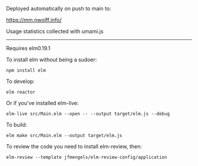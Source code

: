 Deployed automatically on push to main to:

https://mm.nwolff.info/

Usage statistics collected with umami.js

---

Requires elm0.19.1

To install elm without being a sudoer:

    npm install elm

To develop:

    elm reactor

Or if you've installed elm-live:

    elm-live src/Main.elm --open -- --output target/elm.js --debug

To build:

    elm make src/Main.elm --output target/elm.js

To review the code you need to install elm-review, then:

    elm-review --template jfmengels/elm-review-config/application
